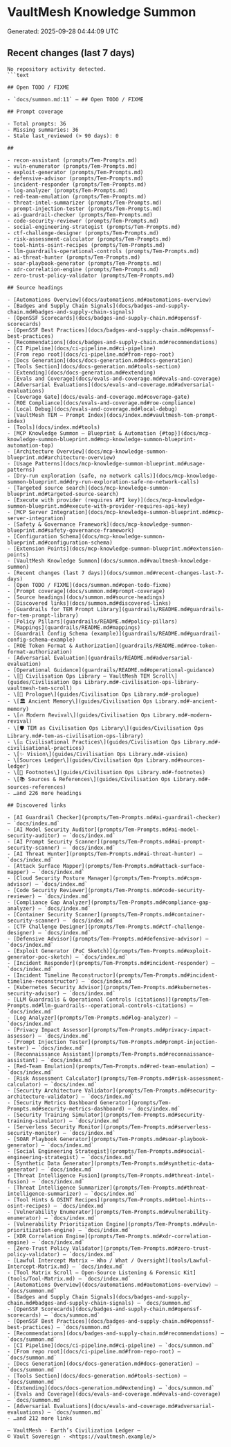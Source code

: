 # VaultMesh Knowledge Summon

Generated: 2025-09-28 04:44:09 UTC

## Recent changes (last 7 days)

````text
No repository activity detected.
```text

## Open TODO / FIXME

- `docs/summon.md:11` — ## Open TODO / FIXME

## Prompt coverage

- Total prompts: 36
- Missing summaries: 36
- Stale last_reviewed (> 90 days): 0

## 

- recon-assistant (prompts/Tem-Prompts.md)
- vuln-enumerator (prompts/Tem-Prompts.md)
- exploit-generator (prompts/Tem-Prompts.md)
- defensive-advisor (prompts/Tem-Prompts.md)
- incident-responder (prompts/Tem-Prompts.md)
- log-analyzer (prompts/Tem-Prompts.md)
- red-team-emulation (prompts/Tem-Prompts.md)
- threat-intel-summarizer (prompts/Tem-Prompts.md)
- prompt-injection-tester (prompts/Tem-Prompts.md)
- ai-guardrail-checker (prompts/Tem-Prompts.md)
- code-security-reviewer (prompts/Tem-Prompts.md)
- social-engineering-strategist (prompts/Tem-Prompts.md)
- ctf-challenge-designer (prompts/Tem-Prompts.md)
- risk-assessment-calculator (prompts/Tem-Prompts.md)
- tool-hints-osint-recipes (prompts/Tem-Prompts.md)
- llm-guardrails-operational-controls (prompts/Tem-Prompts.md)
- ai-threat-hunter (prompts/Tem-Prompts.md)
- soar-playbook-generator (prompts/Tem-Prompts.md)
- xdr-correlation-engine (prompts/Tem-Prompts.md)
- zero-trust-policy-validator (prompts/Tem-Prompts.md)

## Source headings

- [Automations Overview](docs/automations.md#automations-overview)
- [Badges and Supply Chain Signals](docs/badges-and-supply-chain.md#badges-and-supply-chain-signals)
- [OpenSSF Scorecards](docs/badges-and-supply-chain.md#openssf-scorecards)
- [OpenSSF Best Practices](docs/badges-and-supply-chain.md#openssf-best-practices)
- [Recommendations](docs/badges-and-supply-chain.md#recommendations)
- [CI Pipeline](docs/ci-pipeline.md#ci-pipeline)
- [From repo root](docs/ci-pipeline.md#from-repo-root)
- [Docs Generation](docs/docs-generation.md#docs-generation)
- [Tools Section](docs/docs-generation.md#tools-section)
- [Extending](docs/docs-generation.md#extending)
- [Evals and Coverage](docs/evals-and-coverage.md#evals-and-coverage)
- [Adversarial Evaluations](docs/evals-and-coverage.md#adversarial-evaluations)
- [Coverage Gate](docs/evals-and-coverage.md#coverage-gate)
- [ROE Compliance](docs/evals-and-coverage.md#roe-compliance)
- [Local Debug](docs/evals-and-coverage.md#local-debug)
- [VaultMesh TEM — Prompt Index](docs/index.md#vaultmesh-tem-prompt-index)
- [Tools](docs/index.md#tools)
- [MCP Knowledge Summon — Blueprint & Automation {#top}](docs/mcp-knowledge-summon-blueprint.md#mcp-knowledge-summon-blueprint-automation-top)
- [Architecture Overview](docs/mcp-knowledge-summon-blueprint.md#architecture-overview)
- [Usage Patterns](docs/mcp-knowledge-summon-blueprint.md#usage-patterns)
- [Dry-run exploration (safe, no network calls)](docs/mcp-knowledge-summon-blueprint.md#dry-run-exploration-safe-no-network-calls)
- [Targeted source search](docs/mcp-knowledge-summon-blueprint.md#targeted-source-search)
- [Execute with provider (requires API key)](docs/mcp-knowledge-summon-blueprint.md#execute-with-provider-requires-api-key)
- [MCP Server Integration](docs/mcp-knowledge-summon-blueprint.md#mcp-server-integration)
- [Safety & Governance Framework](docs/mcp-knowledge-summon-blueprint.md#safety-governance-framework)
- [Configuration Schema](docs/mcp-knowledge-summon-blueprint.md#configuration-schema)
- [Extension Points](docs/mcp-knowledge-summon-blueprint.md#extension-points)
- [VaultMesh Knowledge Summon](docs/summon.md#vaultmesh-knowledge-summon)
- [Recent changes (last 7 days)](docs/summon.md#recent-changes-last-7-days)
- [Open TODO / FIXME](docs/summon.md#open-todo-fixme)
- [Prompt coverage](docs/summon.md#prompt-coverage)
- [Source headings](docs/summon.md#source-headings)
- [Discovered links](docs/summon.md#discovered-links)
- [Guardrails for TEM Prompt Library](guardrails/README.md#guardrails-for-tem-prompt-library)
- [Policy Pillars](guardrails/README.md#policy-pillars)
- [Mappings](guardrails/README.md#mappings)
- [Guardrail Config Schema (example)](guardrails/README.md#guardrail-config-schema-example)
- [ROE Token Format & Authorization](guardrails/README.md#roe-token-format-authorization)
- [Adversarial Evaluation](guardrails/README.md#adversarial-evaluation)
- [Operational Guidance](guardrails/README.md#operational-guidance)
- \[📜 Civilisation Ops Library — VaultMesh TEM Scroll\](guides/Civilisation Ops Library.md#-civilisation-ops-library-vaultmesh-tem-scroll)
- \[🌅 Prologue\](guides/Civilisation Ops Library.md#-prologue)
- \[🏛️ Ancient Memory\](guides/Civilisation Ops Library.md#-ancient-memory)
- \[🔥 Modern Revival\](guides/Civilisation Ops Library.md#-modern-revival)
- \[🛡️ TEM as Civilisation Ops Library\](guides/Civilisation Ops Library.md#-tem-as-civilisation-ops-library)
- \[⚖️ Civilisational Practices\](guides/Civilisation Ops Library.md#-civilisational-practices)
- \[✨ Vision\](guides/Civilisation Ops Library.md#-vision)
- \[Sources Ledger\](guides/Civilisation Ops Library.md#sources-ledger)
- \[📝 Footnotes\](guides/Civilisation Ops Library.md#-footnotes)
- \[📚 Sources & References\](guides/Civilisation Ops Library.md#-sources-references)
- …and 226 more headings

## Discovered links

- [AI Guardrail Checker](prompts/Tem-Prompts.md#ai-guardrail-checker) — `docs/index.md`
- [AI Model Security Auditor](prompts/Tem-Prompts.md#ai-model-security-auditor) — `docs/index.md`
- [AI Prompt Security Scanner](prompts/Tem-Prompts.md#ai-prompt-security-scanner) — `docs/index.md`
- [AI Threat Hunter](prompts/Tem-Prompts.md#ai-threat-hunter) — `docs/index.md`
- [Attack Surface Mapper](prompts/Tem-Prompts.md#attack-surface-mapper) — `docs/index.md`
- [Cloud Security Posture Manager](prompts/Tem-Prompts.md#cspm-advisor) — `docs/index.md`
- [Code Security Reviewer](prompts/Tem-Prompts.md#code-security-reviewer) — `docs/index.md`
- [Compliance Gap Analyzer](prompts/Tem-Prompts.md#compliance-gap-analyzer) — `docs/index.md`
- [Container Security Scanner](prompts/Tem-Prompts.md#container-security-scanner) — `docs/index.md`
- [CTF Challenge Designer](prompts/Tem-Prompts.md#ctf-challenge-designer) — `docs/index.md`
- [Defensive Advisor](prompts/Tem-Prompts.md#defensive-advisor) — `docs/index.md`
- [Exploit Generator (PoC Sketch)](prompts/Tem-Prompts.md#exploit-generator-poc-sketch) — `docs/index.md`
- [Incident Responder](prompts/Tem-Prompts.md#incident-responder) — `docs/index.md`
- [Incident Timeline Reconstructor](prompts/Tem-Prompts.md#incident-timeline-reconstructor) — `docs/index.md`
- [Kubernetes Security Advisor](prompts/Tem-Prompts.md#kubernetes-security-advisor) — `docs/index.md`
- [LLM Guardrails & Operational Controls (citations)](prompts/Tem-Prompts.md#llm-guardrails--operational-controls-citations) — `docs/index.md`
- [Log Analyzer](prompts/Tem-Prompts.md#log-analyzer) — `docs/index.md`
- [Privacy Impact Assessor](prompts/Tem-Prompts.md#privacy-impact-assessor) — `docs/index.md`
- [Prompt Injection Tester](prompts/Tem-Prompts.md#prompt-injection-tester) — `docs/index.md`
- [Reconnaissance Assistant](prompts/Tem-Prompts.md#reconnaissance-assistant) — `docs/index.md`
- [Red-Team Emulation](prompts/Tem-Prompts.md#red-team-emulation) — `docs/index.md`
- [Risk Assessment Calculator](prompts/Tem-Prompts.md#risk-assessment-calculator) — `docs/index.md`
- [Security Architecture Validator](prompts/Tem-Prompts.md#security-architecture-validator) — `docs/index.md`
- [Security Metrics Dashboard Generator](prompts/Tem-Prompts.md#security-metrics-dashboard) — `docs/index.md`
- [Security Training Simulator](prompts/Tem-Prompts.md#security-training-simulator) — `docs/index.md`
- [Serverless Security Monitor](prompts/Tem-Prompts.md#serverless-security-monitor) — `docs/index.md`
- [SOAR Playbook Generator](prompts/Tem-Prompts.md#soar-playbook-generator) — `docs/index.md`
- [Social Engineering Strategist](prompts/Tem-Prompts.md#social-engineering-strategist) — `docs/index.md`
- [Synthetic Data Generator](prompts/Tem-Prompts.md#synthetic-data-generator) — `docs/index.md`
- [Threat Intelligence Fusion](prompts/Tem-Prompts.md#threat-intel-fusion) — `docs/index.md`
- [Threat Intelligence Summarizer](prompts/Tem-Prompts.md#threat-intelligence-summarizer) — `docs/index.md`
- [Tool Hints & OSINT Recipes](prompts/Tem-Prompts.md#tool-hints--osint-recipes) — `docs/index.md`
- [Vulnerability Enumerator](prompts/Tem-Prompts.md#vulnerability-enumerator) — `docs/index.md`
- [Vulnerability Prioritization Engine](prompts/Tem-Prompts.md#vuln-prioritization-engine) — `docs/index.md`
- [XDR Correlation Engine](prompts/Tem-Prompts.md#xdr-correlation-engine) — `docs/index.md`
- [Zero-Trust Policy Validator](prompts/Tem-Prompts.md#zero-trust-policy-validator) — `docs/index.md`
- [Lawful Intercept Matrix — Who / What / Oversight](tools/Lawful-Intercept-Matrix.md) — `docs/index.md`
- [Tool Matrix Scroll — Open‑Source Listening & Forensic Kit](tools/Tool-Matrix.md) — `docs/index.md`
- [Automations Overview](docs/automations.md#automations-overview) — `docs/summon.md`
- [Badges and Supply Chain Signals](docs/badges-and-supply-chain.md#badges-and-supply-chain-signals) — `docs/summon.md`
- [OpenSSF Scorecards](docs/badges-and-supply-chain.md#openssf-scorecards) — `docs/summon.md`
- [OpenSSF Best Practices](docs/badges-and-supply-chain.md#openssf-best-practices) — `docs/summon.md`
- [Recommendations](docs/badges-and-supply-chain.md#recommendations) — `docs/summon.md`
- [CI Pipeline](docs/ci-pipeline.md#ci-pipeline) — `docs/summon.md`
- [From repo root](docs/ci-pipeline.md#from-repo-root) — `docs/summon.md`
- [Docs Generation](docs/docs-generation.md#docs-generation) — `docs/summon.md`
- [Tools Section](docs/docs-generation.md#tools-section) — `docs/summon.md`
- [Extending](docs/docs-generation.md#extending) — `docs/summon.md`
- [Evals and Coverage](docs/evals-and-coverage.md#evals-and-coverage) — `docs/summon.md`
- [Adversarial Evaluations](docs/evals-and-coverage.md#adversarial-evaluations) — `docs/summon.md`
- …and 212 more links

— VaultMesh · Earth’s Civilization Ledger —
© Vault Sovereign · <https://vaultmesh.example/>
````
